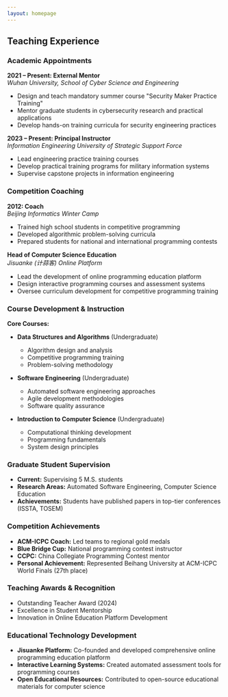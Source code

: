 ```yaml
---
layout: homepage
---
```


## Teaching Experience

### Academic Appointments

**2021 – Present: External Mentor**  
*Wuhan University, School of Cyber Science and Engineering*
- Design and teach mandatory summer course "Security Maker Practice Training"
- Mentor graduate students in cybersecurity research and practical applications
- Develop hands-on training curricula for security engineering practices

**2023 – Present: Principal Instructor**  
*Information Engineering University of Strategic Support Force*
- Lead engineering practice training courses
- Develop practical training programs for military information systems
- Supervise capstone projects in information engineering

### Competition Coaching

**2012: Coach**  
*Beijing Informatics Winter Camp*
- Trained high school students in competitive programming
- Developed algorithmic problem-solving curricula
- Prepared students for national and international programming contests

**Head of Computer Science Education**  
*Jisuanke (计蒜客) Online Platform*
- Lead the development of online programming education platform
- Design interactive programming courses and assessment systems
- Oversee curriculum development for competitive programming training

### Course Development & Instruction

**Core Courses:**
- **Data Structures and Algorithms** (Undergraduate)
  - Algorithm design and analysis
  - Competitive programming training
  - Problem-solving methodology

- **Software Engineering** (Undergraduate)
  - Automated software engineering approaches
  - Agile development methodologies
  - Software quality assurance

- **Introduction to Computer Science** (Undergraduate)
  - Computational thinking development
  - Programming fundamentals
  - System design principles

### Graduate Student Supervision

- **Current:** Supervising 5 M.S. students
- **Research Areas:** Automated Software Engineering, Computer Science Education
- **Achievements:** Students have published papers in top-tier conferences (ISSTA, TOSEM)

### Competition Achievements

- **ACM-ICPC Coach:** Led teams to regional gold medals
- **Blue Bridge Cup:** National programming contest instructor
- **CCPC:** China Collegiate Programming Contest mentor
- **Personal Achievement:** Represented Beihang University at ACM-ICPC World Finals (27th place)

### Teaching Awards & Recognition

- Outstanding Teacher Award (2024)
- Excellence in Student Mentorship
- Innovation in Online Education Platform Development

### Educational Technology Development

- **Jisuanke Platform:** Co-founded and developed comprehensive online programming education platform
- **Interactive Learning Systems:** Created automated assessment tools for programming courses
- **Open Educational Resources:** Contributed to open-source educational materials for computer science 